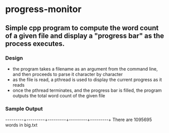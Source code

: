 # progress-monitor

## Simple cpp program to compute the word count of a given file and display a "progress bar" as the process executes.

### Design
- the program takes a filename as an argument from the command line, and then proceeds to parse it character by character
- as the file is read, a pthread is used to display the current progress as it reads
- once the pthread terminates, and the progress bar is filled, the program outputs the total word count of the given file

### Sample Output
---------+---------+---------+---------+---------+
There are 1095695 words in big.txt
